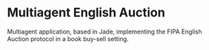 # Multiagent English Auction
Multiagent application, based in Jade, implementing the FIPA English Auction protocol in a book buy-sell setting.
